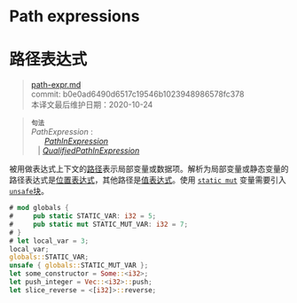 # Path expressions
# 路径表达式

>[path-expr.md](https://github.com/rust-lang/reference/blob/master/src/expressions/path-expr.md)\
>commit: b0e0ad6490d6517c19546b1023948986578fc378 \
>本译文最后维护日期：2020-10-24

> **<sup>句法</sup>**\
> _PathExpression_ :\
> &nbsp;&nbsp; &nbsp;&nbsp; [_PathInExpression_]\
> &nbsp;&nbsp; | [_QualifiedPathInExpression_]

被用做表达式上下文的[路径][path]表示局部变量或数据项。解析为局部变量或静态变量的路径表达式是[位置表达式][place expressions]，其他路径是[值表达式][value expressions]。使用 [`static mut`] 变量需要引入 [`unsafe`块][`unsafe` block]。

```rust
# mod globals {
#     pub static STATIC_VAR: i32 = 5;
#     pub static mut STATIC_MUT_VAR: i32 = 7;
# }
# let local_var = 3;
local_var;
globals::STATIC_VAR;
unsafe { globals::STATIC_MUT_VAR };
let some_constructor = Some::<i32>;
let push_integer = Vec::<i32>::push;
let slice_reverse = <[i32]>::reverse;
```

[_PathInExpression_]: https://doc.rust-lang.org/paths.md#paths-in-expressions
[_QualifiedPathInExpression_]: https://doc.rust-lang.org/paths.md#qualified-paths
[place expressions]: https://doc.rust-lang.org/expressions.md#place-expressions-and-value-expressions
[value expressions]: https://doc.rust-lang.org/expressions.md#place-expressions-and-value-expressions
[path]: https://doc.rust-lang.org/paths.md
[`static mut`]: https://doc.rust-lang.org/items/static-items.md#mutable-statics
[`unsafe` block]: block-expr.md#unsafe-blocks

<!-- 2020-11-3 -->
<!-- checked -->

